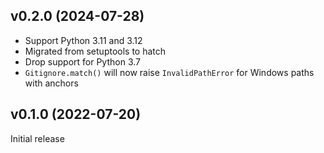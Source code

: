 v0.2.0 (2024-07-28)
-------------------
- Support Python 3.11 and 3.12
- Migrated from setuptools to hatch
- Drop support for Python 3.7
- `Gitignore.match()` will now raise `InvalidPathError` for Windows paths with
  anchors

v0.1.0 (2022-07-20)
-------------------
Initial release
